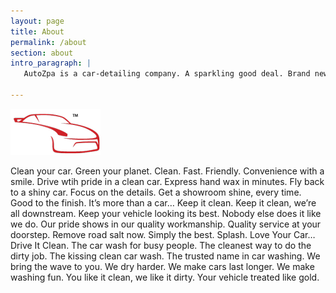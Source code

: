 ```yaml
---
layout: page
title: About
permalink: /about
section: about
intro_paragraph: |
   AutoZpa is a car-detailing company. A sparkling good deal. Brand new touch less car wash. Bringing back that new car feeling. Cars deserve better. [Works 🡥](/contact)

---
```


<img src="/assets/img/uploads/plain.png" alt="logo"></img>

Clean your car. Green your planet. Clean. Fast. Friendly. Convenience with a smile. Drive wtih pride in a clean car. Express hand wax in minutes. Fly back to a shiny car. Focus on the details. Get a showroom shine, every time. Good to the finish. It’s more than a car… Keep it clean. Keep it clean, we’re all downstream. Keep your vehicle looking its best. Nobody else does it like we do. Our pride shows in our quality workmanship. Quality service at your doorstep. Remove road salt now. Simply the best. Splash. Love Your Car… Drive It Clean. The car wash for busy people. The cleanest way to do the dirty job. The kissing clean car wash. The trusted name in car washing. We bring the wave to you. We dry harder. We make cars last longer. We make washing fun. You like it clean, we like it dirty. Your vehicle treated like gold.

<!--- ### A heading -->

<!--- Lorem ipsum dolor sit amet, consectetur adipisicing elit, sed do eiusmod tempor incididunt ut labore et dolore magna aliqua. Ut enim ad minim veniam, quis nostrud exercitation ullamco laboris nisi ut aliquip ex ea commodo consequat. Duis aute irure dolor in reprehenderit in voluptate velit esse cillum dolore eu fugiat nulla pariatur. Excepteur sint occaecat cupidatat non proident, sunt in culpa qui officia deserunt mollit anim id est laborum. --->
